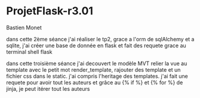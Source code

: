 # ProjetFlask-r3.01
Bastien Monet


dans cette 2ème séance j'ai réaliser le tp2, grace a l'orm de sqlAlchemy et a sqlite, j'ai créer une base de donnée en flask et fait des requete grace au terminal shell flask

dans cette troisième séance j'ai decouvert le modèle MVT relier la vue au template avec le petit mot render_template, rajouter des template et un fichier css dans le static. j'ai compris l'heritage des templates. j'ai fait une requete pour avoir tout les auteurs et grâce au {% if %} et {% for %} de jinja, je peut itérer tout les auteurs